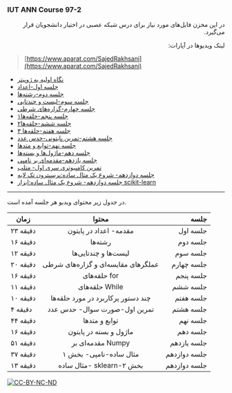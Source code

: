 ### IUT ANN Course 97-2


<p dir=rtl>
در این مخزن فایل‌های مورد نیاز برای درس شبکه عصبی در اختیار دانشجویان قرار می‌گیرد.
</p>
<p dir=rtl>
لینک ویدیوها در آپارات:
</p>  

> [https://www.aparat.com/SajedRakhsani](https://www.aparat.com/SajedRakhsani)  

          
* [نگاه اولیه به ژوپیتر](https://github.com/Sajed68/IUT_ANN_97-2/blob/master/Jupyter%20for%20Beginners/NoteBook_Tutorial.ipynb)  
* [جلسه اول-اعداد](https://github.com/Sajed68/IUT_ANN_97-2/tree/master/lecture01)  
* [جلسه دوم-رشته‌ها](https://github.com/Sajed68/IUT_ANN_97-2/tree/master/lecture02)  
* [جلسه سوم-لیست و چندتایی](https://github.com/Sajed68/IUT_ANN_97-2/tree/master/lecture03)
* [جلسه چهارم-گزاره‌های شرطی](https://github.com/Sajed68/IUT_ANN_97-2/tree/master/lecture04)  
* [جلسه پنجم-حلقه‌ها۱](https://github.com/Sajed68/IUT_ANN_97-2/tree/master/lecture05)  
* [جلسه ششم-حلقه‌ها۲](https://github.com/Sajed68/IUT_ANN_97-2/tree/master/lecture06)  
* [جلسه هفتم-حلقه‌ها ۳](https://github.com/Sajed68/IUT_ANN_97-2/tree/master/lecture07)  
* [جلسه هشتم-تمرین پایتونی-حدس عدد](https://github.com/Sajed68/IUT_ANN_97-2/tree/master/lecture08)  
* [جلسه نهم-توابع و متدها](https://github.com/Sajed68/IUT_ANN_97-2/tree/master/lecture09)  
* [جلسه دهم-ماژول‌ها و بسته‌ها](https://github.com/Sajed68/IUT_ANN_97-2/tree/master/lecture10)  
* [جلسه یازدهم-مقدمه‌ای بر نامپی](https://github.com/Sajed68/IUT_ANN_97-2/tree/master/lecture11)  
* [تمرین کامپیوتری سری اول- متلب](https://github.com/Sajed68/IUT_ANN_97-2/tree/master/CHW01)  
* [جلسه دوازدهم- شروع یک مثال ساده:پرسپترون تک لایه](https://github.com/Sajed68/IUT_ANN_97-2/tree/master/lecture12)  
* [جلسه دوازدهم- شروع یک مثال ساده:ابزار scikit-learn](https://github.com/Sajed68/IUT_ANN_97-2/tree/master/lecture12)  




-------------------------
در جدول زیر محتوای ویدیو هر جلسه آمده است. 


| زمان        | محتوا           | جلسه  |
| ------------- |:-------------:| -----:|
|      ۲۳ دقیقه         |مقدمه- اعداد در پایتون | جلسه اول |  
|۱۶ دقیقه | رشته‌ها | جلسه دوم |  
| ۱۲ دقیقه | لیست‌ها و چندتایی‌ها | جلسه سوم| 
|۲۰ دقیقه | عملگرهای مقایسه‌ای و گزاره‌های شرطی| جلسه چهارم|  
|۱۶ دقیقه |حلقه‌های for | جلسه پنجم |  
|۱۱ دقیقه | حلقه‌های While | جلسه ششم |  
|۱۰ دقیقه | چند دستور پرکاربرد در مورد حلقه‌ها| جلسه هفتم|  
|۴ دقیقه | تمرین اول-صورت سوال- حدس عدد| جلسه هشتم|  
|۴۴ دقیقه | توابع و متدها | جلسه نهم|  
|۱۶ دقیقه | ماژول و  بسته در پایتون| جلسه دهم|  
|۵۱ دقیقه| مقدمه‌ای بر Numpy| جلسه یازدهم|  
|۳۷ دقیقه| مثال ساده-نامپی- بخش ۱ | جلسه دوازدهم|  
|۱۳ دقیقه| مثال ساده- sklearn-بخش ۲|جلسه دوازدهم|  






[![CC-BY-NC-ND](https://licensebuttons.net/l/by-nc-nd/4.0/88x31.png)](https://creativecommons.org/licenses/by-nc-nd/4.0/legalcode)

